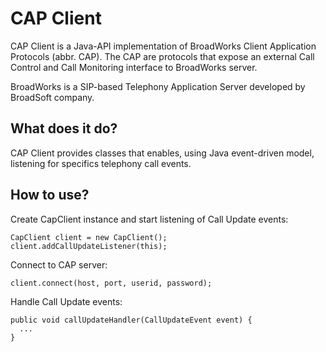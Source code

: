 CAP Client
==========

CAP Client is a Java-API implementation of BroadWorks Client Application Protocols (abbr. CAP).
The CAP are protocols that expose an external Call Control and Call Monitoring interface to BroadWorks server. 

BroadWorks is a SIP-based Telephony Application Server developed by BroadSoft company.

What does it do?
----------------

CAP Client provides classes that enables, using Java event-driven model, listening for 
specifics telephony call events.

How to use?
-----------

Create CapClient instance and start listening of Call Update events:

    CapClient client = new CapClient();
    client.addCallUpdateListener(this);
    
Connect to CAP server:

    client.connect(host, port, userid, password);
    
Handle Call Update events:

    public void callUpdateHandler(CallUpdateEvent event) {
      ...
    }
    

